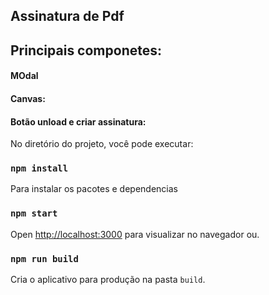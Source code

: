 
## Assinatura de Pdf

## Principais componetes:
#### MOdal
#### Canvas: 
#### Botão unload e criar assinatura:


No diretório do projeto, você pode executar:

### `npm install`
Para instalar os pacotes e dependencias
 
 
### `npm start`
Open [http://localhost:3000](http://localhost:3000) para visualizar no navegador ou.

### `npm run build`

Cria o aplicativo para produção na pasta `build`. 
